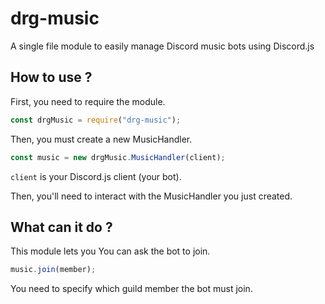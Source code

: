 # drg-music
A single file module to easily manage Discord music bots using Discord.js

## How to use ?
First, you need to require the module.
```js
const drgMusic = require("drg-music");
```
Then, you must create a new MusicHandler.
```js
const music = new drgMusic.MusicHandler(client);
```
``client`` is your Discord.js client (your bot).

Then, you'll need to interact with the MusicHandler you just created.

## What can it do ?
This module lets you
You can ask the bot to join.
```js
music.join(member);
```
You need to specify which guild member the bot must join.
